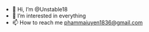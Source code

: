 - 👋 Hi, I’m @Unstable18
- 👀 I’m interested in everything
- 📫 How to reach me phammaiuyen1836@gmail.com

<!---
Unstable18/Unstable18 is a ✨ special ✨ repository because its `README.md` (this file) appears on your GitHub profile.
You can click the Preview link to take a look at your changes.
--->
